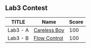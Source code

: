 ## Lab3 Contest

| TITLE    | Name               | Score |
| -------- | ------------------ | ----- |
| Lab3 - A | [Careless Boy](A/) | 100   |
| Lab3 - B | [Flow Control](B/) | 100   |